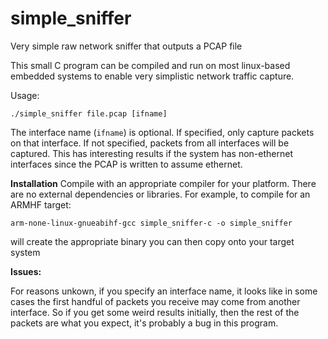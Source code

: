 # simple_sniffer
Very simple raw network sniffer that outputs a PCAP file

This small C program can be compiled and run on most linux-based embedded 
systems to enable very simplistic network traffic capture.

Usage:

`./simple_sniffer file.pcap [ifname]`

The interface name (`ifname`) is optional. If specified, only capture packets 
on that interface. If not specified, packets from all interfaces will be captured.
This has interesting results if the system has non-ethernet interfaces since the PCAP is 
written to assume ethernet.

**Installation**
Compile with an appropriate compiler for your platform. There are no external dependencies
or libraries. For example, to compile for an ARMHF target:

`arm-none-linux-gnueabihf-gcc simple_sniffer-c -o simple_sniffer`

will create the appropriate binary you can then copy onto your target system

**Issues:**

For reasons unkown, if you specify an interface name, it looks like in some cases 
the first handful of packets you receive may come from another interface. So if you
get some weird results initially, then the rest of the packets are what you expect,
it's probably a bug in this program.

